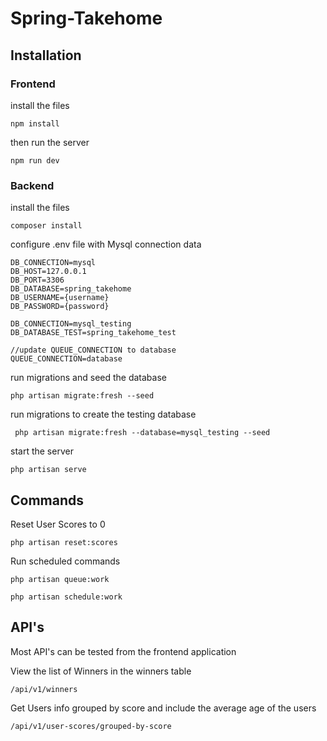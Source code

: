 # Spring-Takehome

## Installation

### Frontend

install the files

`npm install`

then run the server

`npm run dev`

### Backend

install the files

`composer install`

configure .env file with Mysql connection data

```
DB_CONNECTION=mysql
DB_HOST=127.0.0.1
DB_PORT=3306
DB_DATABASE=spring_takehome
DB_USERNAME={username}
DB_PASSWORD={password}

DB_CONNECTION=mysql_testing
DB_DATABASE_TEST=spring_takehome_test

//update QUEUE_CONNECTION to database
QUEUE_CONNECTION=database
```

run migrations and seed the database

`php artisan migrate:fresh --seed`

run migrations to create the testing database

` php artisan migrate:fresh --database=mysql_testing --seed`

start the server

`php artisan serve`

## Commands

Reset User Scores to 0

`php artisan reset:scores`

Run scheduled commands

`php artisan queue:work`

`php artisan schedule:work`

## API's

Most API's can be tested from the frontend application

View the list of Winners in the winners table

`/api/v1/winners`

Get Users info grouped by score and include the average age of the users

`/api/v1/user-scores/grouped-by-score`
